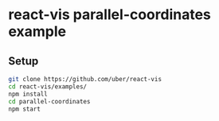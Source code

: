 react-vis parallel-coordinates example
=================

## Setup
```bash
git clone https://github.com/uber/react-vis
cd react-vis/examples/
npm install
cd parallel-coordinates
npm start
```
